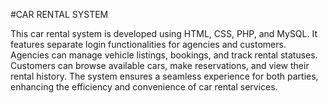 #CAR RENTAL SYSTEM

This car rental system is developed using HTML, CSS, PHP, and MySQL. It features separate login functionalities for agencies and customers. Agencies can manage vehicle listings, bookings, and track rental statuses. Customers can browse available cars, make reservations, and view their rental history. The system ensures a seamless experience for both parties, enhancing the efficiency and convenience of car rental services.
